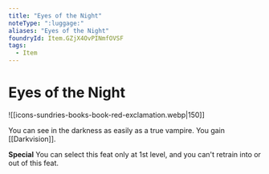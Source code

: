 ```yaml
---
title: "Eyes of the Night"
noteType: ":luggage:"
aliases: "Eyes of the Night"
foundryId: Item.GZjX4OvPINmfOVSF
tags:
  - Item
---
```


# Eyes of the Night
![[icons-sundries-books-book-red-exclamation.webp|150]]

You can see in the darkness as easily as a true vampire. You gain [[Darkvision]].

**Special** You can select this feat only at 1st level, and you can't retrain into or out of this feat.
